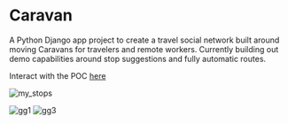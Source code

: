 # Caravan
A Python Django app project to create a travel social network built around moving Caravans for travelers and remote workers. Currently building out demo capabilities around stop suggestions and fully automatic routes.

Interact with the POC [here](https://caravan-travel-network.herokuapp.com/)

![my_stops](https://i.imgur.com/zbRhVfq.jpg)

![gg1](https://user-images.githubusercontent.com/42770126/134045740-95baa30a-ad97-4a7e-9b68-fe26f078ed30.png)
![gg3](https://user-images.githubusercontent.com/42770126/134045952-a7422058-bae6-4b33-8081-181d198063d3.png)
